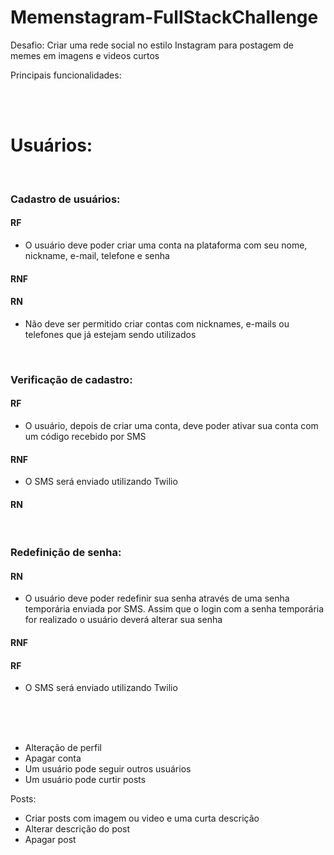 # Memenstagram-FullStackChallenge

Desafio: Criar uma rede social no estilo Instagram para postagem de memes em imagens e videos curtos

Principais funcionalidades:

<br /><br />

# Usuários:

<br />

### Cadastro de usuários: 

#### **RF**
- O usuário deve poder criar uma conta na plataforma com seu nome, nickname, e-mail, telefone e senha

#### **RNF**

#### **RN**
- Não deve ser permitido criar contas com nicknames, e-mails ou telefones que já estejam sendo utilizados

<br />

### Verificação de cadastro:

#### **RF**
- O usuário, depois de criar uma conta, deve poder ativar sua conta com um código recebido por SMS

#### **RNF**
- O SMS será enviado utilizando Twilio

#### **RN**

<br />

### Redefinição de senha: 

#### **RN**
- O usuário deve poder redefinir sua senha através de uma senha temporária enviada por SMS. Assim que o login com a senha temporária for realizado o usuário deverá alterar sua senha

#### **RNF**

#### **RF**
- O SMS será enviado utilizando Twilio


<br /><br /><br />
 - Alteração de perfil
 - Apagar conta
 - Um usuário pode seguir outros usuários
 - Um usuário pode curtir posts
 
 Posts:
 - Criar posts com imagem ou video e uma curta descrição
 - Alterar descrição do post
 - Apagar post
 
 
